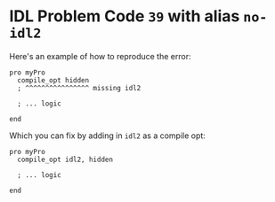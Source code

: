 # IDL Problem Code `39` with alias `no-idl2`

<!--@include: ./severity/compile_opt.md-->

Here's an example of how to reproduce the error:

```idl
pro myPro
  compile_opt hidden
  ; ^^^^^^^^^^^^^^^^ missing idl2

  ; ... logic

end
```

Which you can fix by adding in `idl2` as a compile opt:

```idl
pro myPro
  compile_opt idl2, hidden

  ; ... logic

end
```
